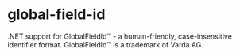 # global-field-id
 .NET support for GlobalFieldId™ - a human-friendly, case-insensitive identifier format. GlobalFieldId™ is a trademark of Varda AG.
